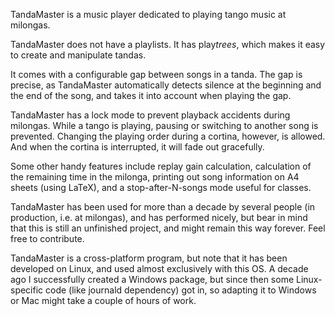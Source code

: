 TandaMaster is a music player dedicated to playing tango music at milongas.

TandaMaster does not have a playlists.  It has play*trees*, which makes it easy
to create and manipulate tandas.

It comes with a configurable gap between songs in a tanda.  The gap is precise,
as TandaMaster automatically detects silence at the beginning and the end of
the song, and takes it into account when playing the gap.

TandaMaster has a lock mode to prevent playback accidents during milongas.
While a tango is playing, pausing or switching to another song is prevented.
Changing the playing order during a cortina, however, is allowed.  And when the
cortina is interrupted, it will fade out gracefully.

Some other handy features include replay gain calculation, calculation of the
remaining time in the milonga, printing out song information on A4 sheets
(using LaTeX), and a stop-after-N-songs mode useful for classes.

TandaMaster has been used for more than a decade by several people (in
production, i.e. at milongas), and has performed nicely, but bear in mind that
this is still an unfinished project, and might remain this way forever.  Feel
free to contribute.

TandaMaster is a cross-platform program, but note that it has been developed on
Linux, and used almost exclusively with this OS.  A decade ago I successfully
created a Windows package, but since then some Linux-specific code (like
journald dependency) got in, so adapting it to Windows or Mac might take a
couple of hours of work.
